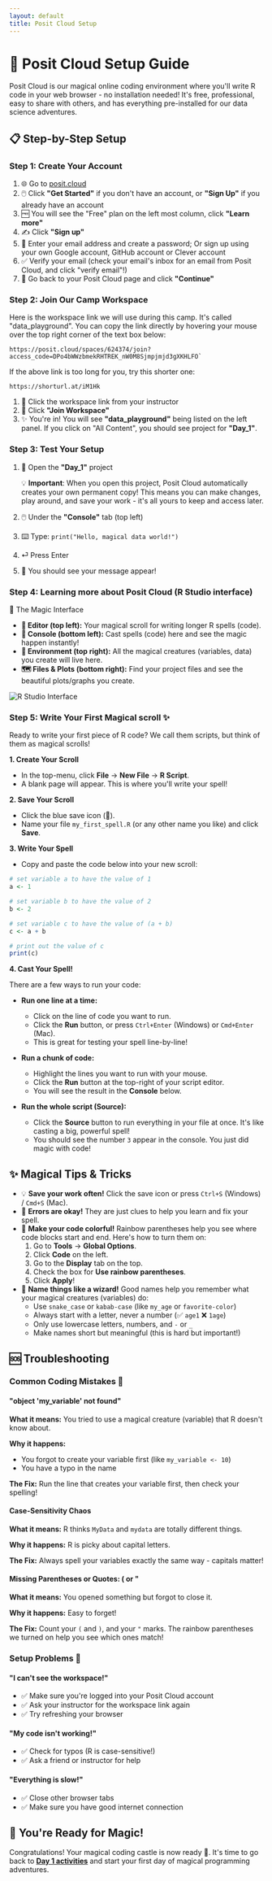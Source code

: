 ```yaml
---
layout: default
title: Posit Cloud Setup
---
```


# 🔮 Posit Cloud Setup Guide

Posit Cloud is our magical online coding environment where you'll write R code in your web browser - no installation needed! It's free, professional, easy to share with others, and has everything pre-installed for our data science adventures.

## 📋 Step-by-Step Setup

### Step 1: Create Your Account

1. 🌐 Go to [posit.cloud](https://posit.cloud)
2. 🖱️ Click **"Get Started"** if you don't have an account, or **"Sign Up"** if you already have an account
3. 🆓 You will see the "Free" plan on the left most column, click **"Learn more"**
4. ✍️ Click **"Sign up"**
5. 📧 Enter your email address and create a password; Or sign up using your own Google account, GitHub account or Clever account
6. ✅ Verify your email (check your email's inbox for an email from Posit Cloud, and click "verify email"!)
7. 🎯 Go back to your Posit Cloud page and click **"Continue"**


### Step 2: Join Our Camp Workspace

Here is the workspace link we will use during this camp. It's called "data_playground". You can copy the link directly by hovering your mouse over the top right corner of the text box below:
```
https://posit.cloud/spaces/624374/join?access_code=DPo4bWWzbmekRHTREK_nW0M8Sjmpjmjd3gXKHLFO`
```

If the above link is too long for you, try this shorter one:
```
https://shorturl.at/iM1Hk
```

1. 🔗 Click the workspace link from your instructor
2. 🎯 Click **"Join Workspace"**
3. ✨ You're in! You will see **"data_playground"** being listed on the left panel. If you click on "All Content", you should see project for **"Day_1"**.

### Step 3: Test Your Setup

1. 📂 Open the **"Day_1"** project
   
   💡 **Important**: When you open this project, Posit Cloud automatically creates your own permanent copy! This means you can make changes, play around, and save your work - it's all yours to keep and access later.

2. 🖱️ Under the **"Console"** tab (top left)
3. ⌨️ Type: `print("Hello, magical data world!")`
4. ⏎ Press Enter
5. 🎉 You should see your message appear!

### Step 4: Learning more about Posit Cloud (R Studio interface)

🎯 The Magic Interface

- **📝 Editor (top left):** Your magical scroll for writing longer R spells (code).
- **🔮 Console (bottom left):** Cast spells (code) here and see the magic happen instantly!
- **🌳 Environment (top right):** All the magical creatures (variables, data) you create will live here.
- **🗺️ Files & Plots (bottom right):** Find your project files and see the beautiful plots/graphs you create.

![R Studio Interface](../../images/r_studio_explain.png)

### Step 5: Write Your First Magical scroll ✨

Ready to write your first piece of R code? We call them scripts, but think of them as magical scrolls!

**1. Create Your Scroll**
- In the top-menu, click **File** -> **New File** -> **R Script**.
- A blank page will appear. This is where you'll write your spell!

**2. Save Your Scroll**
- Click the blue save icon (💾).
- Name your file `my_first_spell.R` (or any other name you like) and click **Save**.

**3. Write Your Spell**
- Copy and paste the code below into your new scroll:
```R
# set variable a to have the value of 1
a <- 1

# set variable b to have the value of 2
b <- 2

# set variable c to have the value of (a + b)
c <- a + b

# print out the value of c
print(c)
```

**4. Cast Your Spell!**

There are a few ways to run your code:

- **Run one line at a time:**
  - Click on the line of code you want to run.
  - Click the **Run** button, or press `Ctrl+Enter` (Windows) or `Cmd+Enter` (Mac).
  - This is great for testing your spell line-by-line!

- **Run a chunk of code:**
  - Highlight the lines you want to run with your mouse.
  - Click the **Run** button at the top-right of your script editor.
  - You will see the result in the **Console** below.

- **Run the whole script (Source):**
  - Click the **Source** button to run everything in your file at once. It's like casting a big, powerful spell!
  - You should see the number `3` appear in the console. You just did magic with code!

## ✨ Magical Tips & Tricks

- 💡 **Save your work often!** Click the save icon or press `Ctrl+S` (Windows) / `Cmd+S` (Mac).
- 🐛 **Errors are okay!** They are just clues to help you learn and fix your spell.
- 🌈 **Make your code colorful!** Rainbow parentheses help you see where code blocks start and end. Here's how to turn them on:
  1. Go to **Tools** -> **Global Options**.
  2. Click **Code** on the left.
  3. Go to the **Display** tab on the top.
  4. Check the box for **Use rainbow parentheses**.
  5. Click **Apply**!
- 📝 **Name things like a wizard!** Good names help you remember what your magical creatures (variables) do:
  - Use `snake_case` or `kabab-case` (like `my_age` or `favorite-color`)
  - Always start with a letter, never a number (✅ `age1` ❌ `1age`)
  - Only use lowercase letters, numbers, and `-` or `_`
  - Make names short but meaningful (this is hard but important!)

## 🆘 Troubleshooting

### Common Coding Mistakes 🐛

#### "object 'my_variable' not found"
**What it means:** You tried to use a magical creature (variable) that R doesn't know about.

**Why it happens:**
- You forgot to create your variable first (like `my_variable <- 10`)
- You have a typo in the name

**The Fix:** Run the line that creates your variable first, then check your spelling!

#### Case-Sensitivity Chaos
**What it means:** R thinks `MyData` and `mydata` are totally different things.

**Why it happens:** R is picky about capital letters.

**The Fix:** Always spell your variables exactly the same way - capitals matter!

#### Missing Parentheses or Quotes: ( or "
**What it means:** You opened something but forgot to close it.

**Why it happens:** Easy to forget!

**The Fix:** Count your `(` and `)`, and your `"` marks. The rainbow parentheses we turned on help you see which ones match!

### Setup Problems 🔧

#### "I can't see the workspace!"
- ✅ Make sure you're logged into your Posit Cloud account
- ✅ Ask your instructor for the workspace link again
- ✅ Try refreshing your browser

#### "My code isn't working!"
- ✅ Check for typos (R is case-sensitive!)
- ✅ Ask a friend or instructor for help

#### "Everything is slow!"
- ✅ Close other browser tabs
- ✅ Make sure you have good internet connection

## 🎉 You're Ready for Magic!

Congratulations! Your magical coding castle is now ready 🏰. It's time to go back to **[Day 1 activities](../day01/README.md)** and start your first day of magical programming adventures.


